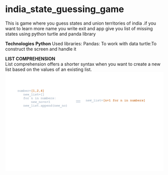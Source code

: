 # india_state_guessing_game
This is game where you guess states and union territories of india .if you want to learn more name you write exit and app give you list of missing states using python turtle  and panda library


**Technologies**
**Python**
   Used libraries:
           Pandas: To work with data
           turtle:To construct the screen and handle it
  
**LIST COMPREHENSION**  
   List comprehension offers a shorter syntax when you want to create a new list based on the values of an existing list.
   ![Screenshot](list_compexample.png)